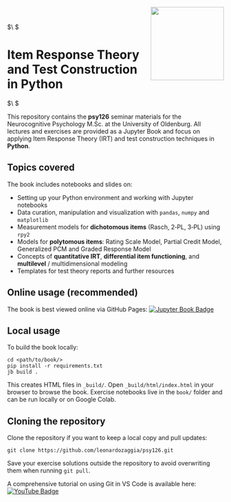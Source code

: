 <div style="padding-top:1em; padding-bottom:0.5em;">
  <img src="4.png" width="170" align="right" style="padding-left:1em;" />
</div>

<br>

$\ $

# Item Response Theory and Test Construction in Python

$\ $

This repository contains the **psy126** seminar materials for the Neurocognitive Psychology M.Sc. at the University of Oldenburg. All lectures and exercises are provided as a Jupyter Book and focus on applying Item Response Theory (IRT) and test construction techniques in **Python**.

## Topics covered

The book includes notebooks and slides on:

- Setting up your Python environment and working with Jupyter notebooks
- Data curation, manipulation and visualization with `pandas`, `numpy` and `matplotlib`
- Measurement models for **dichotomous items** (Rasch, 2‑PL, 3‑PL) using `rpy2`
- Models for **polytomous items**: Rating Scale Model, Partial Credit Model, Generalized PCM and Graded Response Model
- Concepts of **quantitative IRT**, **differential item functioning**, and **multilevel** / multidimensional modeling
- Templates for test theory reports and further resources

## Online usage (recommended)

The book is best viewed online via GitHub Pages: [![Jupyter Book Badge](https://jupyterbook.org/badge.svg)](https://leonardozaggia.github.io/psy126/)

## Local usage

To build the book locally:

```batch
cd <path/to/book/>
pip install -r requirements.txt
jb build .
```

This creates HTML files in `_build/`. Open `_build/html/index.html` in your browser to browse the book. Exercise notebooks live in the `book/` folder and can be run locally or on Google Colab.

## Cloning the repository

Clone the repository if you want to keep a local copy and pull updates:

```batch
git clone https://github.com/leonardozaggia/psy126.git
```

Save your exercise solutions outside the repository to avoid overwriting them when running `git pull`.

A comprehensive tutorial on using Git in VS Code is available here: [![YouTube Badge](https://img.shields.io/badge/YouTube-red?logo=youtube&logoColor=white)](https://www.youtube.com/watch?v=i_23KUAEtUM)
